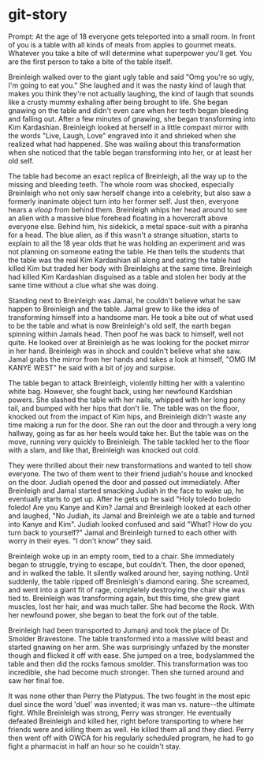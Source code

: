 # git-story

Prompt: At the age of 18 everyone gets teleported into a small room. In front of you is a table with all kinds of meals from apples to gourmet meats. 
Whatever you take a bite of will determine what superpower you'll get. You are the first person to take a bite of the table itself.

Breinleigh walked over to the giant ugly table and said "Omg you're so ugly, I'm going to eat you." She laughed and it was the nasty kind of laugh that makes you think they're not actually laughing, the kind of laugh that sounds like a crusty mummy exhaling after being brought to life. She began gnawing on the table and didn't even care when her teeth began bleeding and falling out. After a few minutes of gnawing, she began transforming into Kim Kardashian. Breinleigh looked at herself in a little compaxt mirror with the words "Live, Laugh, Love" engraved into it and shrieked when she realized what had happened. She was wailing about this transformation when she noticed that the table began transforming into her, or at least her old self.

The table had become an exact replica of Breinleigh, all the way up to the missing and bleeding teeth. The whole room was shocked, especially Breinleigh who not only saw herself change into a celebrity, but also saw a formerly inanimate object turn into her former self. Just then, everyone hears a *vloop* from behind them. Breinleigh whips her head around to see an alien with a massive blue forehead floating in a hovercraft above everyone else. Behind him, his sidekick, a metal space-suit with a piranha for a head. The blue alien, as if this wasn't a strange situation, starts to explain to all the 18 year olds that he was holding an experiment and was not planning on someone eating the table. He then tells the students that the table was the real Kim Kardashian all along and eating the table had killed Kim but traded her body with Breinleighs at the same time. Breinleigh had killed Kim Kardashian disguised as a table and stolen her body at the same time without a clue what she was doing.

Standing next to Breinleigh was Jamal, he couldn't believe what he saw happen to Breinleigh and the table. Jamal grew to like the idea of transforming himself into a handsome man. He took a bite out of what used to be the table and what is now Breinleigh's old self, the earth began spinning within Jamals head. Then poof he was back to himself, well not quite. He looked over at Breinleigh as he was looking for the pocket mirror in her hand. Breinleigh was in shock and couldn't believe what she saw. Jamal grabs the mirror from her hands and takes a look at himself, "OMG IM KANYE WEST" he said with a bit of joy and surpise. 

The table began to attack Breinleigh, violently hitting her with a valentino white bag. However, she fought back, using her newfound Kardshian powers. She slashed the table with her nails, whipped with her long pony tail, and bumped with her hips that don't lie. The table was on the floor, knocked out from the impact of Kim hips, and Breinleigh didn't waste any time making a run for the door. She ran out the door and through a very long hallway, going as far as her heels would take her. But the table was on the move, running very quickly to Breinleigh. The table tackled her to the floor with a slam, and like that, Breinleigh was knocked out cold.

They were thrilled about their new transformations and wanted to tell show everyone. The two of them went to their friend judiah's house and knocked on the door. Judiah opened the door and passed out immediately. After Breinleigh and Jamal started smacking Judiah in the face to wake up, he eventually starts to get up. After he gets up he said "Holy toledo boledo foledo! Are you Kanye and Kim? Jamal and Breinleigh looked at each other and laughed, "No Judiah, its Jamal and Breinleigh we ate a table and turned into Kanye and Kim". Judiah looked confused and said "What? How do you turn back to yourself?" Jamal and Breinleigh turned to each other with worry in their eyes. "I don't know" they said. 

Breinleigh woke up in an empty room, tied to a chair. She immediately began to struggle, trying to escape, but couldn't. Then, the door opened, and in walked the table. It silently walked around her, saying nothing. Until suddenly, the table ripped off Breinleigh's diamond earing. She screamed, and went into a giant fit of rage, completely destroying the chair she was tied to. Breinleigh was transforming again, but this time, she grew giant muscles, lost her hair, and was much taller. She had become the Rock. With her newfound power, she began to beat the fork out of the table.

Breinleigh had been transported to Jumanji and took the place of Dr. Smolder Bravestone. The table transformed into a massive wild beast and started gnawing on her arm. She was surprisingly unfazed by the monster though and flicked it off with ease. She jumped on a tree, bodyslammed the table and then did the rocks famous smolder. This transformation was too incredible, she had become much stronger. Then she turned around and saw her final foe.

It was none other than Perry the Platypus. The two fought in the most epic duel since the word 'duel' was invented; it was man vs. nature--the ultimate fight. While Breinleigh was strong, Perry was stronger. He eventually defeated Breinleigh and killed her, right before transporting to where her friends were and killing them as well. He killed them all and they died. Perry then went off with OWCA for his regularly scheduled program, he had to go fight a pharmacist in half an hour so he couldn't stay.
